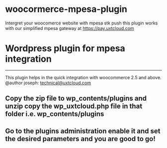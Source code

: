 # woocormerce-mpesa-plugin
Intergret your woocomerce website with mpesa stk push
this plugin works with our simplified mpesa gateway at https://pay.uxtcloud.com 
# Wordpress plugin for mpesa integration
------------------------------------------
This plugin helps in the quick integration with woocommerce 2.5 and above.
@author joseph: technical@uxtcloud.com

Copy the zip file to wp_contents/plugins and unzip
copy the wp_uxtcloud.php file in that folder
i.e. wp_contents/plugins
-----------------------------------------------
Go to the plugins administration enable it and set the desired parameters and you are good to go!
-------------------------------------------------------


